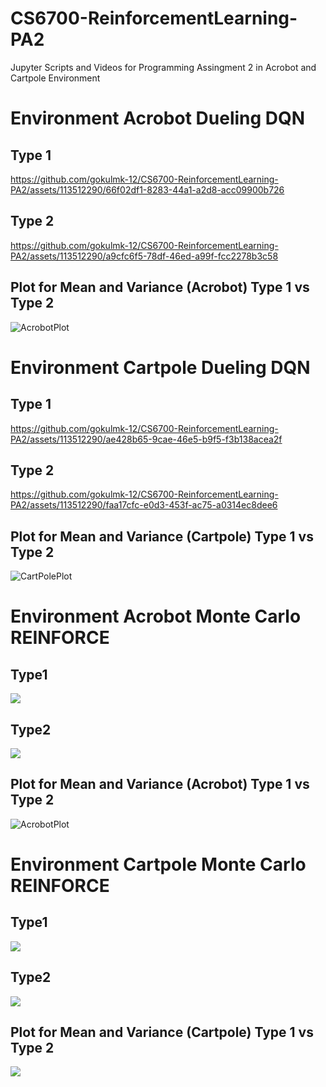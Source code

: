 # CS6700-ReinforcementLearning-PA2
Jupyter Scripts and Videos for Programming Assingment 2 in Acrobot and Cartpole Environment

# Environment Acrobot Dueling DQN

## Type 1
https://github.com/gokulmk-12/CS6700-ReinforcementLearning-PA2/assets/113512290/66f02df1-8283-44a1-a2d8-acc09900b726

## Type 2
https://github.com/gokulmk-12/CS6700-ReinforcementLearning-PA2/assets/113512290/a9cfc6f5-78df-46ed-a99f-fcc2278b3c58

## Plot for Mean and Variance (Acrobot) Type 1 vs Type 2
![AcrobotPlot](https://github.com/gokulmk-12/CS6700-ReinforcementLearning-PA2/assets/113512290/ea828daf-b428-4e42-b9ec-43acabb52845)

# Environment Cartpole Dueling DQN

## Type 1
https://github.com/gokulmk-12/CS6700-ReinforcementLearning-PA2/assets/113512290/ae428b65-9cae-46e5-b9f5-f3b138acea2f

## Type 2
https://github.com/gokulmk-12/CS6700-ReinforcementLearning-PA2/assets/113512290/faa17cfc-e0d3-453f-ac75-a0314ec8dee6

## Plot for Mean and Variance (Cartpole) Type 1 vs Type 2
![CartPolePlot](https://github.com/gokulmk-12/CS6700-ReinforcementLearning-PA2/assets/113512290/39ae19c0-c00f-4c1d-b9b2-d6cdf378659d)

# Environment Acrobot Monte Carlo REINFORCE

## Type1
![](https://github.com/gokulmk-12/CS6700-ReinforcementLearning-PA2/blob/main/Videos/acrobot_no_baseline.gif)

## Type2
![](https://github.com/gokulmk-12/CS6700-ReinforcementLearning-PA2/blob/main/Videos/acrobot_baseline.gif)

## Plot for Mean and Variance (Acrobot) Type 1 vs Type 2
![AcrobotPlot](https://github.com/gokulmk-12/CS6700-ReinforcementLearning-PA2/blob/main/REINFORCE_acrobot_plot.png.png)

# Environment Cartpole Monte Carlo REINFORCE

## Type1
![](https://github.com/gokulmk-12/CS6700-ReinforcementLearning-PA2/blob/main/Videos/reinforce_cartpole_no_baseline.gif)
## Type2
![](https://github.com/gokulmk-12/CS6700-ReinforcementLearning-PA2/blob/main/Videos/reinforce_cartpole_baseline.gif)

## Plot for Mean and Variance (Cartpole) Type 1 vs Type 2
![](https://github.com/gokulmk-12/CS6700-ReinforcementLearning-PA2/blob/main/REINFORCE_cartpole_plot.png)
